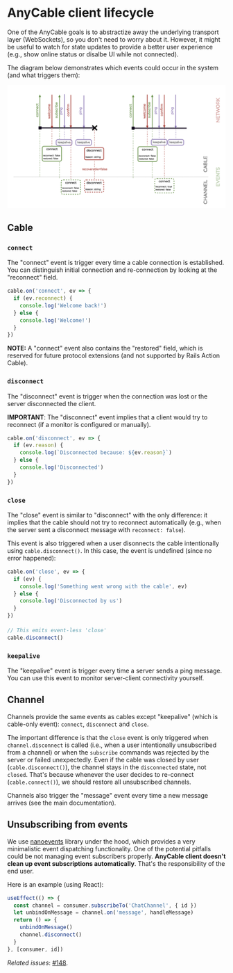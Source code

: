 # AnyCable client lifecycle

One of the AnyCable goals is to abstractize away the underlying transport layer (WebSockets), so you don't need to worry about it. However, it might be useful to watch for state updates to provide a better user experience (e.g., show online status or disalbe UI while not connected).

The diagram below demonstrates which events could occur in the system (and what triggers them):

![Cable and channels lifecycle events](./assets/events.jpeg)

## Cable

### `connect`

The "connect" event is trigger every time a cable connection is established.
You can distinguish initial connection and re-connection by looking at the "reconnect" field.

```js
cable.on('connect', ev => {
  if (ev.reconnect) {
    console.log('Welcome back!')
  } else {
    console.log('Welcome!')
  }
})
```

**NOTE:** A "connect" event also contains the "restored" field, which is reserved for future protocol extensions (and not supported by Rails Action Cable).

### `disconnect`

The "disconnect" event is trigger when the connection was lost
or the server disconnected the client.

**IMPORTANT**: The "disconnect" event implies that a client would try to reconnect (if a monitor is configured or manually).

```js
cable.on('disconnect', ev => {
  if (ev.reason) {
    console.log(`Disconnected because: ${ev.reason}`)
  } else {
    console.log('Disconnected')
  }
})
```

### `close`

The "close" event is similar to "disconnect" with the only difference: it implies that the cable should not try to reconnect automatically (e.g., when the server sent a disconnect message with `reconnect: false`).

This event is also triggered when a user disonnects the cable intentionally using `cable.disconnect()`. In this case, the event is undefined (since no error happened):

```js
cable.on('close', ev => {
  if (ev) {
    console.log('Something went wrong with the cable', ev)
  } else {
    console.log('Disconnected by us')
  }
})

// This emits event-less 'close'
cable.disconnect()
```

### `keepalive`

The "keepalive" event is trigger every time a server sends a ping message. You can use this event to monitor server-client connectivity yourself.

## Channel

Channels provide the same events as cables except "keepalive" (which is cable-only event): `connect`, `disconnect` and `close`.

The important difference is that the `close` event is only triggered when `channel.disconnect` is called (i.e., when a user intentionally unsubscribed from a channel) or when the `subscribe` commands was rejected by the server or failed unexpectedly. Even if the cable was closed by user (`cable.disconnect()`), the channel stays in the `disconnected` state, not `closed`. That's because whenever the user decides to re-connect (`cable.connect()`), we should restore all unsubscribed channels.

Channels also trigger the "message" event every time a new message arrives (see the main documentation).

## Unsubscribing from events

We use [nanoevents][] library under the hood, which provides a very minimalistic event dispatching functionality. One of the potential pitfalls could be not managing event subscribers properly. **AnyCable client doesn't clean up event subscriptions automatically**. That's the responsibility of the end user.

Here is an example (using React):

```js
useEffect(() => {
  const channel = consumer.subscribeTo('ChatChannel', { id })
  let unbindOnMessage = channel.on('message', handleMessage)
  return () => {
    unbindOnMessage()
    channel.disconnect()
  }
}, [consumer, id])
```

_Related issues_: [#148](https://github.com/orgs/anycable/discussions/148).

[nanoevents]: https://github.com/ai/nanoevents
